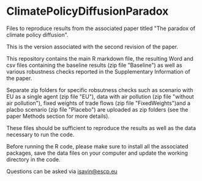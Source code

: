 # ClimatePolicyDiffusionParadox
Files to reproduce results from the associated paper titled "The paradox of climate policy diffusion".

This is the version associated with the second revision of the paper.

This repository contains the main R markdown file, the resulting Word and csv files containing the baseline results (zip file "Baseline") as well as various robustness checks reported in the Supplementary Information of the paper.

Separate zip folders for specific robsutness checks such as scenario with EU as a single agent (zip file "EU"), data with air pollution (zip file "without air pollution"), fixed weights of trade flows  (zip file "FixedWeights")and a placbo scenario (zip file "Placebo") are uploaded as zip folders (see the paper Methods section for more details).

These files should be sufficient to reproduce the results as well as the data necessary to run the code.

Before running the R code, please make sure to install all the associated packages, save the data files on your computer and update the working directory in the code.

Questions can be asked via isavin@escp.eu
